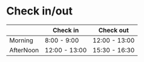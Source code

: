 # Check in/out

||Check in|Check out|
|-|-|-|
|Morning|8:00 - 9:00|12:00 - 13:00|
|AfterNoon|12:00 - 13:00|15:30 - 16:30|

